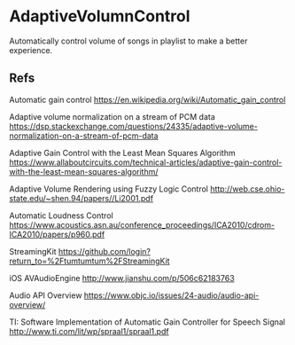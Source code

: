 # AdaptiveVolumnControl
Automatically control volume of songs in playlist to make a better experience.

## Refs

Automatic gain control https://en.wikipedia.org/wiki/Automatic_gain_control

Adaptive volume normalization on a stream of PCM data https://dsp.stackexchange.com/questions/24335/adaptive-volume-normalization-on-a-stream-of-pcm-data

Adaptive Gain Control with the Least Mean Squares Algorithm https://www.allaboutcircuits.com/technical-articles/adaptive-gain-control-with-the-least-mean-squares-algorithm/

Adaptive Volume Rendering using Fuzzy Logic
Control http://web.cse.ohio-state.edu/~shen.94/papers//Li2001.pdf

Automatic Loudness Control https://www.acoustics.asn.au/conference_proceedings/ICA2010/cdrom-ICA2010/papers/p960.pdf

StreamingKit https://github.com/login?return_to=%2Ftumtumtum%2FStreamingKit

iOS AVAudioEngine http://www.jianshu.com/p/506c62183763

Audio API Overview https://www.objc.io/issues/24-audio/audio-api-overview/

TI: Software Implementation of Automatic Gain Controller for
Speech Signal http://www.ti.com/lit/wp/spraal1/spraal1.pdf
